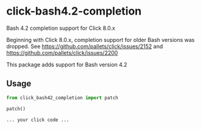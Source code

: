 # click-bash4.2-completion
Bash 4.2 completion support for Click 8.0.x

Beginning with Click 8.0.x, completion support for older Bash versions was dropped. See https://github.com/pallets/click/issues/2152 and https://github.com/pallets/click/issues/2200

This package adds support for Bash version 4.2

## Usage
```python
from click_bash42_completion import patch

patch()

... your click code ...

```
